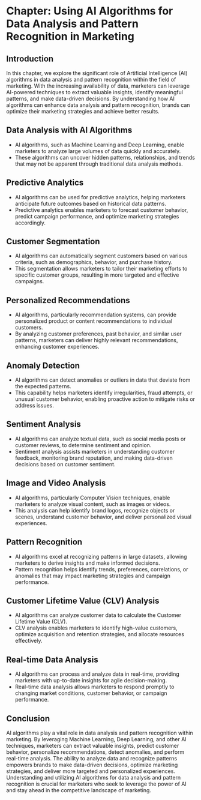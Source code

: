 Chapter: Using AI Algorithms for Data Analysis and Pattern Recognition in Marketing
===================================================================================

Introduction
------------

In this chapter, we explore the significant role of Artificial Intelligence (AI) algorithms in data analysis and pattern recognition within the field of marketing. With the increasing availability of data, marketers can leverage AI-powered techniques to extract valuable insights, identify meaningful patterns, and make data-driven decisions. By understanding how AI algorithms can enhance data analysis and pattern recognition, brands can optimize their marketing strategies and achieve better results.

Data Analysis with AI Algorithms
--------------------------------

* AI algorithms, such as Machine Learning and Deep Learning, enable marketers to analyze large volumes of data quickly and accurately.
* These algorithms can uncover hidden patterns, relationships, and trends that may not be apparent through traditional data analysis methods.

Predictive Analytics
--------------------

* AI algorithms can be used for predictive analytics, helping marketers anticipate future outcomes based on historical data patterns.
* Predictive analytics enables marketers to forecast customer behavior, predict campaign performance, and optimize marketing strategies accordingly.

Customer Segmentation
---------------------

* AI algorithms can automatically segment customers based on various criteria, such as demographics, behavior, and purchase history.
* This segmentation allows marketers to tailor their marketing efforts to specific customer groups, resulting in more targeted and effective campaigns.

Personalized Recommendations
----------------------------

* AI algorithms, particularly recommendation systems, can provide personalized product or content recommendations to individual customers.
* By analyzing customer preferences, past behavior, and similar user patterns, marketers can deliver highly relevant recommendations, enhancing customer experiences.

Anomaly Detection
-----------------

* AI algorithms can detect anomalies or outliers in data that deviate from the expected patterns.
* This capability helps marketers identify irregularities, fraud attempts, or unusual customer behavior, enabling proactive action to mitigate risks or address issues.

Sentiment Analysis
------------------

* AI algorithms can analyze textual data, such as social media posts or customer reviews, to determine sentiment and opinion.
* Sentiment analysis assists marketers in understanding customer feedback, monitoring brand reputation, and making data-driven decisions based on customer sentiment.

Image and Video Analysis
------------------------

* AI algorithms, particularly Computer Vision techniques, enable marketers to analyze visual content, such as images or videos.
* This analysis can help identify brand logos, recognize objects or scenes, understand customer behavior, and deliver personalized visual experiences.

Pattern Recognition
-------------------

* AI algorithms excel at recognizing patterns in large datasets, allowing marketers to derive insights and make informed decisions.
* Pattern recognition helps identify trends, preferences, correlations, or anomalies that may impact marketing strategies and campaign performance.

Customer Lifetime Value (CLV) Analysis
--------------------------------------

* AI algorithms can analyze customer data to calculate the Customer Lifetime Value (CLV).
* CLV analysis enables marketers to identify high-value customers, optimize acquisition and retention strategies, and allocate resources effectively.

Real-time Data Analysis
-----------------------

* AI algorithms can process and analyze data in real-time, providing marketers with up-to-date insights for agile decision-making.
* Real-time data analysis allows marketers to respond promptly to changing market conditions, customer behavior, or campaign performance.

Conclusion
----------

AI algorithms play a vital role in data analysis and pattern recognition within marketing. By leveraging Machine Learning, Deep Learning, and other AI techniques, marketers can extract valuable insights, predict customer behavior, personalize recommendations, detect anomalies, and perform real-time analysis. The ability to analyze data and recognize patterns empowers brands to make data-driven decisions, optimize marketing strategies, and deliver more targeted and personalized experiences. Understanding and utilizing AI algorithms for data analysis and pattern recognition is crucial for marketers who seek to leverage the power of AI and stay ahead in the competitive landscape of marketing.
